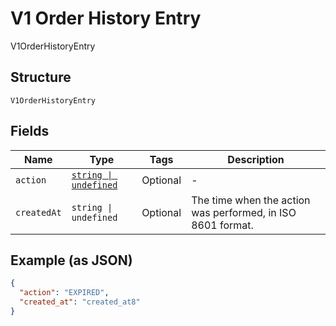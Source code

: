 
# V1 Order History Entry

V1OrderHistoryEntry

## Structure

`V1OrderHistoryEntry`

## Fields

| Name | Type | Tags | Description |
|  --- | --- | --- | --- |
| `action` | [`string \| undefined`](../../doc/models/v1-order-history-entry-action.md) | Optional | - |
| `createdAt` | `string \| undefined` | Optional | The time when the action was performed, in ISO 8601 format. |

## Example (as JSON)

```json
{
  "action": "EXPIRED",
  "created_at": "created_at8"
}
```


